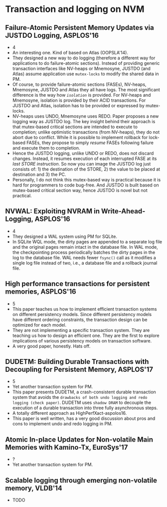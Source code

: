 # Transaction and logging on NVM

##  Failure-Atomic Persistent Memory Updates via JUSTDO Logging, ASPLOS'16
- 4
- An interesting one. Kind of based on Atlas (OOPSLA'14).
- They designed a new way to do logging (therefore a different way for
applications to do failure-atomic sections). Instead of providing generic
transaction interfaces like NV-heaps or Mnemosyne, JUSTDO (and Atlas) assume
application use `mutex-locks` to modify the shared data in PM.
- Of course, to provide failure-atomic sections (FASEs), NV-heaps, Mnemosyne,
JUSTDO and Atlas they all have logs. The most significant difference is the way
how _`isolation`_ is provided. For NV-heaps and Mnemosyne, isolation is
provided by their ACID transactions. For JUSTDO and Atlas, isolation has to be
provided or expressed by mutex-locks.
- NV-heaps uses UNDO, Mnemosyne uses REDO. Paper proposes a new logging
way as JUSTDO log. The key insight behind their approach is that mutex-based
critical sections are intended to execute to completion; unlike optimistic
transactions (from NV-heaps), they do not abort due to conflict. While it is
possible to implement rollback for lock-based FASEs, they propose to simply
_resume_ FASEs following failure and execute them to completion.
- Hence the JUSTDO logging, unlike UNDO or REDO, does not discard changes.
Instead, it resumes execution of each interrupted FASE at its _last STORE
instruction_. So now you can image the JUSTDO log just consists of: 1) the
destination of the STORE, 2) the value to be placed at destination and 3) the
PC.
- Personally, I do not think this mutex-based way is practical because it is
hard for programmers to code bug-free. And JUSTDO is built based on
mutex-based critical section way, hence JUSTDO is novel but not practical.

## NVWAL: Exploiting NVRAM in Write-Ahead-Logging, ASPLOS'16
- 4
- They designed a WAL system using PM for SQLite.
- In SQLite WQL mode, the dirty pages are appended to a separate log file and
the original pages remain intact in the database file. In WAL mode, the
checkpointing process periodically batches the dirty pages in the log to the
database file. WAL needs fewer `fsync()` call as it modifies a single log file
instead of two, i.e., a database file and a rollback journal file.

## High performance transactions for persistent memories, ASPLOS'16
- 5
- This paper teaches us how to implement efficient transaction systems on
different persistency models. Since different persistency models have different
ordering constraints, the transaction design can be optimized for each model.
- They are not implementing a specific transaction system. They are teaching us
how to design an efficient one. They are the first to explore implications of
various persistency models on transaction software.
- A very good paper, honestly. Hats off.

## DUDETM: Building Durable Transactions with Decoupling for Persistent Memory, ASPLOS'17
- 5
- Yet another transaction system for PM.
- This paper presents DUDETM, a crash-consistent durable transaction system
that avoids the `drawbacks of both undo logging and redo logging (check
paper)`. DUDETM uses `shadow DRAM` to decouple the execution of a durable
transaction into three fully asynchronous steps.
- A totally different approach as HighPerfXact-aspolos16.
- This paper is well written, has a very good discussion about pros and cons
to implement undo and redo logging in PM.

## Atomic In-place Updates for Non-volatile Main Memories with Kamino-Tx, EuroSys'17
- ?
- Yet another transaction system for PM.

## Scalable logging through emerging non-volatile memory, VLDB'14
- TODO
